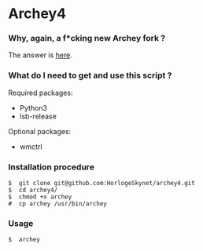 # Archey4

### Why, again, a f*cking new Archey fork ?

The answer is [here](https://horlogeskynet.github.io/blog/articles/the-archey-project-what-i-ve-decided-to-do).

### What do I need to get and use this script ?

Required packages:

* Python3
* lsb-release

Optional packages:

* wmctrl

### Installation procedure

```
$  git clone git@github.com:HorlogeSkynet/archey4.git
$  cd archey4/
$  chmod +x archey
#  cp archey /usr/bin/archey
```

### Usage

```
$  archey
```
